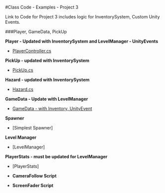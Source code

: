 #Class Code - Examples - Project 3 

Link to Code for Project 3 includes logic for InventorySystem, Custom Unity Events.

###Player, GameData, PickUp

**Player - Updated with InventorySystem and LevelManager - UnityEvents**
- [PlayerController.cs ](/class-code-examples/playercontrollerv3-mods.md)

**PickUp - updated with InventorySystem**
 - [PickUp.cs ](/class-code-examples/pickup-final.md)

**Hazard - updated with InventorySystem**
 - [Hazard.cs](/class-code-examples/pickup-final.md)
 
**GameData - Update with LevelManager**
  - [GameData - with Inventory, UnityEvent](/class-code-examples/gamedata-final.md) 

**Spawner**
   - [Simplest Spawner] 
   
**Level Manager**
 - [LevelManager] 
 
 **PlayerStats - must be updated for LevelManager**
 - [PlayerStats] 
 
 - **CameraFollow Script**

- **ScreenFader Script**


